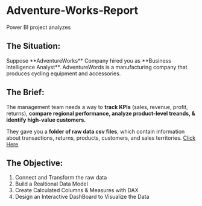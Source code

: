 # Adventure-Works-Report
Power BI project analyzes

## The Situation: 

<p> Suppose **AdventureWorks** Company hired you as **Business Intelligence Analyst**.
AdventureWords is a manufacturing company that produces cycling equipment and accessories.
</P>

## The Brief:
The management team needs a way to **track KPIs** (sales, revenue, profit, returns), **compare regional performance, analyze product-level treands, & identify high-value customers.**

They gave you a **folder of raw data csv files**, which contain information about transactions, returns, products, customers, and sales territories.
[Click Here](https://github.com/SudesnaDebnath/Adventure-Works-Report/tree/main/Adventure-Works-Raw-Data)

## The Objective:

1. Connect and Transform the raw data
2. Build a Realtional Data Model
3. Create Calculated Columns & Measures with DAX
4. Design an Interactive DashBoard to Visualize the Data
